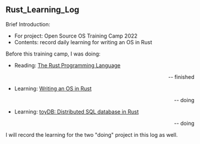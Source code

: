 ## Rust_Learning_Log

Brief Introduction:

- For project: Open Source OS Training Camp 2022
- Contents: record daily learning for writing an OS in Rust

Before this training camp, I was doing:
- Reading:  [The Rust Programming Language](https://doc.rust-lang.org/stable/book/)<p align="right">-- finished</p>
- Learning: [Writing an OS in Rust](https://os.phil-opp.com)<p align="right">-- doing</p>
- Learning: [toyDB: Distributed SQL database in Rust](https://github.com/erikgrinaker/toydb)<p align="right">-- doing</p>

I will record the learning for the two "doing" project in this log as well.
